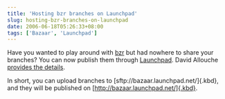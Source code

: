 ```yaml
---
title: 'Hosting bzr branches on Launchpad'
slug: hosting-bzr-branches-on-launchpad
date: 2006-06-18T05:26:33+08:00
tags: ['Bazaar', 'Launchpad']
---
```


Have you wanted to play around with [bzr](http://www.bazaar-vcs.org/)
but had nowhere to share your branches? You can now publish them through
[Launchpad](https://launchpad.net/). David Allouche [provides the
details](http://ddaa.net/blog/launchpad/bzr-hosting).

In short, you can upload branches to
[sftp://bazaar.launchpad.net/]{.kbd}, and they will be published on
[http://bazaar.launchpad.net/]{.kbd}.
